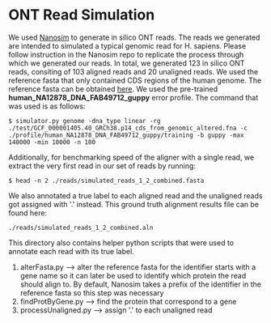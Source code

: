 # ONT Read Simulation

We used [Nanosim](https://github.com/bcgsc/NanoSim) to generate in silico ONT reads.
The reads we generated are intended to simulated a typical genomic read for H. sapiens. 
Please follow instruction in the Nanosim repo to replicate the process through which we generated our reads. In total, we generated 123 in silico ONT reads, consiting of 103 aligned reads and 20 unaligned reads. We used the reference fasta that only contained CDS regions of the human genome. The reference fasta can be obtained [here](https://ftp.ncbi.nlm.nih.gov/refseq/H_sapiens/annotation/annotation_releases/110/GCF_000001405.40_GRCh38.p14/).
We used the pre-trained **human_NA12878_DNA_FAB49712_guppy** error profile. The command that was used is as follows:

```
$ simulator.py genome -dna_type linear -rg ./test/GCF_000001405.40_GRCh38.p14_cds_from_genomic_altered.fna -c ./profile/human_NA12878_DNA_FAB49712_guppy/training -b guppy -max 140000 -min 10000 -n 100
```
Additionally, for benchmarking speed of the aligner with a single read, we extract the very first read in our set of reads by running:
```
$ head -n 2 ./reads/simulated_reads_1_2_combined.fasta
```
We also annotated a true label to each aligned read and the unaligned reads got assigned with '.' instead. 
This ground truth alignment results file can be found here:
```
./reads/simulated_reads_1_2_combined.aln
```
This directory also contains helper python scripts that were used to annotate each read with its true label. 

1. alterFasta.py --> alter the reference fasta for the identifier starts with a gene name so it can later be used to identify which protein the read should align to. By default, Nanosim takes a prefix of the identifier in the reference fasta so this step was necessary
2. findProtByGene.py --> find the protein that correspond to a gene
3. processUnaligned.py --> assign '.' to each unaligned read
